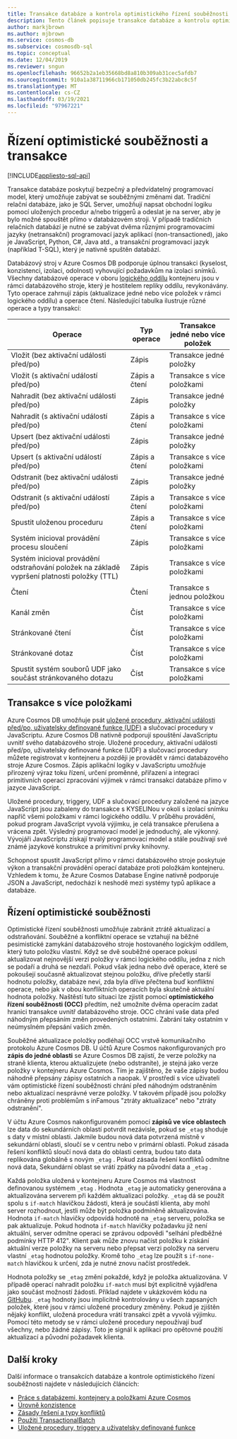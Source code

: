 ```yaml
---
title: Transakce databáze a kontrola optimistického řízení souběžnosti v Azure Cosmos DB
description: Tento článek popisuje transakce databáze a kontrolu optimistického řízení souběžnosti v Azure Cosmos DB
author: markjbrown
ms.author: mjbrown
ms.service: cosmos-db
ms.subservice: cosmosdb-sql
ms.topic: conceptual
ms.date: 12/04/2019
ms.reviewer: sngun
ms.openlocfilehash: 96652b2a1eb35668bd8a810b309ab31cec5afdb7
ms.sourcegitcommit: 910a1a38711966cb171050db245fc3b22abc8c5f
ms.translationtype: MT
ms.contentlocale: cs-CZ
ms.lasthandoff: 03/19/2021
ms.locfileid: "97967221"
---
```

# <a name="transactions-and-optimistic-concurrency-control"></a>Řízení optimistické souběžnosti a transakce
[!INCLUDE[appliesto-sql-api](includes/appliesto-sql-api.md)]

Transakce databáze poskytují bezpečný a předvídatelný programovací model, který umožňuje zabývat se souběžnými změnami dat. Tradiční relační databáze, jako je SQL Server, umožňují napsat obchodní logiku pomocí uložených procedur a/nebo triggerů a odeslat je na server, aby je bylo možné spouštět přímo v databázovém stroji. V případě tradičních relačních databází je nutné se zabývat dvěma různými programovacími jazyky (netransakční) programovací jazyk aplikací (non-transactioned), jako je JavaScript, Python, C#, Java atd., a transakční programovací jazyk (například T-SQL), který je nativně spuštěn databází.

Databázový stroj v Azure Cosmos DB podporuje úplnou transakci (kyselost, konzistenci, izolaci, odolnost) vyhovující požadavkům na izolaci snímků. Všechny databázové operace v oboru [logického oddílu](partitioning-overview.md) kontejneru jsou v rámci databázového stroje, který je hostitelem repliky oddílu, revykonávány. Tyto operace zahrnují zápis (aktualizace jedné nebo více položek v rámci logického oddílu) a operace čtení. Následující tabulka ilustruje různé operace a typy transakcí:

| **Operace**  | **Typ operace** | **Transakce jedné nebo více položek** |
|---------|---------|---------|
| Vložit (bez aktivační události před/po) | Zápis | Transakce jedné položky |
| Vložit (s aktivační událostí před/po) | Zápis a čtení | Transakce s více položkami |
| Nahradit (bez aktivační události před/po) | Zápis | Transakce jedné položky |
| Nahradit (s aktivační událostí před/po) | Zápis a čtení | Transakce s více položkami |
| Upsert (bez aktivační události před/po) | Zápis | Transakce jedné položky |
| Upsert (s aktivační událostí před/po) | Zápis a čtení | Transakce s více položkami |
| Odstranit (bez aktivační události před/po) | Zápis | Transakce jedné položky |
| Odstranit (s aktivační událostí před/po) | Zápis a čtení | Transakce s více položkami |
| Spustit uloženou proceduru | Zápis a čtení | Transakce s více položkami |
| Systém inicioval provádění procesu sloučení | Zápis | Transakce s více položkami |
| Systém inicioval provádění odstraňování položek na základě vypršení platnosti položky (TTL) | Zápis | Transakce s více položkami |
| Čtení | Čtení | Transakce s jednou položkou |
| Kanál změn | Číst | Transakce s více položkami |
| Stránkované čtení | Číst | Transakce s více položkami |
| Stránkované dotaz | Číst | Transakce s více položkami |
| Spustit systém souborů UDF jako součást stránkovaného dotazu | Číst | Transakce s více položkami |

## <a name="multi-item-transactions"></a>Transakce s více položkami

Azure Cosmos DB umožňuje psát [uložené procedury, aktivační události před/po, uživatelsky definované funkce (UDF)](stored-procedures-triggers-udfs.md) a slučovací procedury v JavaScriptu. Azure Cosmos DB nativně podporují spouštění JavaScriptu uvnitř svého databázového stroje. Uložené procedury, aktivační události před/po, uživatelsky definované funkce (UDF) a slučovací procedury můžete registrovat v kontejneru a později je provádět v rámci databázového stroje Azure Cosmos. Zápis aplikační logiky v JavaScriptu umožňuje přirozený výraz toku řízení, určení proměnné, přiřazení a integraci primitivních operací zpracování výjimek v rámci transakcí databáze přímo v jazyce JavaScript.

Uložené procedury, triggery, UDF a slučovací procedury založené na jazyce JavaScript jsou zabaleny do transakce s KYSELINou v okolí s izolací snímku napříč všemi položkami v rámci logického oddílu. V průběhu provádění, pokud program JavaScript vyvolá výjimku, je celá transakce přerušena a vrácena zpět. Výsledný programovací model je jednoduchý, ale výkonný. Vývojáři JavaScriptu získají trvalý programovací model a stále používají své známé jazykové konstrukce a primitivní prvky knihovny.

Schopnost spustit JavaScript přímo v rámci databázového stroje poskytuje výkon a transakční provádění operací databáze proti položkám kontejneru. Vzhledem k tomu, že Azure Cosmos Database Engine nativně podporuje JSON a JavaScript, nedochází k neshodě mezi systémy typů aplikace a databáze.

## <a name="optimistic-concurrency-control"></a>Řízení optimistické souběžnosti

Optimistické řízení souběžnosti umožňuje zabránit ztrátě aktualizací a odstraňování. Souběžné a konfliktní operace se vztahují na běžné pesimistické zamykání databázového stroje hostovaného logickým oddílem, který tuto položku vlastní. Když se dvě souběžné operace pokusí aktualizovat nejnovější verzi položky v rámci logického oddílu, jedna z nich se podaří a druhá se nezdaří. Pokud však jedna nebo dvě operace, které se pokoušejí současně aktualizovat stejnou položku, dříve přečetly starší hodnotu položky, databáze neví, zda byla dříve přečtena buď konfliktní operace, nebo jak v obou konfliktních operacích byla skutečně aktuální hodnota položky. Naštěstí tuto situaci lze zjistit pomocí **optimistického řízení souběžnosti (OCC)** předtím, než umožníte dvěma operacím zadat hranici transakce uvnitř databázového stroje. OCC chrání vaše data před náhodným přepsáním změn provedených ostatními. Zabrání taky ostatním v neúmyslném přepsání vašich změn.

Souběžné aktualizace položky podléhají OCC vrstvě komunikačního protokolu Azure Cosmos DB. U účtů Azure Cosmos nakonfigurovaných pro **zápis do jedné oblasti** se Azure Cosmos DB zajistí, že verze položky na straně klienta, kterou aktualizujete (nebo odstraníte), je stejná jako verze položky v kontejneru Azure Cosmos. Tím je zajištěno, že vaše zápisy budou náhodně přepsány zápisy ostatních a naopak. V prostředí s více uživateli vám optimistické řízení souběžnosti chrání před náhodným odstraněním nebo aktualizací nesprávné verze položky. V takovém případě jsou položky chráněny proti problémům s inFamous "ztráty aktualizace" nebo "ztráty odstranění".

V účtu Azure Cosmos nakonfigurovaném pomocí **zápisů ve více oblastech** lze data do sekundárních oblastí potvrdit nezávisle, pokud se `_etag` shoduje s daty v místní oblasti. Jakmile budou nová data potvrzená místně v sekundární oblasti, sloučí se v centru nebo v primární oblasti. Pokud zásada řešení konfliktů sloučí nová data do oblasti centra, budou tato data replikována globálně s novým `_etag` . Pokud zásada řešení konfliktů odmítne nová data, Sekundární oblast se vrátí zpátky na původní data a `_etag` .

Každá položka uložená v kontejneru Azure Cosmos má vlastnost definovanou systémem `_etag` . Hodnota `_etag` je automaticky generována a aktualizována serverem při každém aktualizaci položky. `_etag` dá se použít spolu s `if-match` hlavičkou žádosti, která je součástí klienta, aby mohl server rozhodnout, jestli může být položka podmíněně aktualizována. Hodnota `if-match` hlavičky odpovídá hodnotě na `_etag` serveru, položka se pak aktualizuje. Pokud hodnota `if-match` hlavičky požadavku již není aktuální, server odmítne operaci se zprávou odpovědi "selhání předběžné podmínky HTTP 412". Klient pak může znovu načíst položku k získání aktuální verze položky na serveru nebo přepsat verzi položky na serveru vlastní `_etag` hodnotou položky. Kromě toho `_etag` lze použít s `if-none-match` hlavičkou k určení, zda je nutné znovu načíst prostředek.

Hodnota položky se `_etag` změní pokaždé, když je položka aktualizována. V případě operací nahradit položku `if-match` musí být explicitně vyjádřena jako součást možností žádosti. Příklad najdete v ukázkovém kódu na [GitHubu](https://github.com/Azure/azure-cosmos-dotnet-v3/blob/master/Microsoft.Azure.Cosmos.Samples/Usage/ItemManagement/Program.cs#L676-L772). `_etag` hodnoty jsou implicitně kontrolovány u všech zapsaných položek, které jsou v rámci uložené procedury změněny. Pokud je zjištěn nějaký konflikt, uložená procedura vrátí transakci zpět a vyvolá výjimku. Pomocí této metody se v rámci uložené procedury nepoužívají buď všechny, nebo žádné zápisy. Toto je signál k aplikaci pro opětovné použití aktualizací a původní požadavek klienta.

## <a name="next-steps"></a>Další kroky

Další informace o transakcích databáze a kontrole optimistického řízení souběžnosti najdete v následujících článcích:

- [Práce s databázemi, kontejnery a položkami Azure Cosmos](account-databases-containers-items.md)
- [Úrovně konzistence](consistency-levels.md)
- [Zásady řešení a typy konfliktů](conflict-resolution-policies.md)
- [Použití TransactionalBatch](transactional-batch.md)
- [Uložené procedury, triggery a uživatelsky definované funkce](stored-procedures-triggers-udfs.md)
